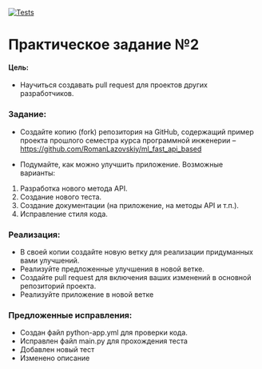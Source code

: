 [![Tests](https://github.com/tokarevsas31/ml_fastapi_tests/actions/workflows/python-app.yml/badge.svg)](https://github.com/tokarevsas31/ml_fastapi_tests/actions/workflows/python-app.yml)

# Практическое задание №2
#### Цель:
- Научиться создавать pull request для проектов других разработчиков.
### Задание:
- Создайте копию (fork) репозитория на GitHub, содержащий пример проекта прошлого семестра курса программной инженерии – https://github.com/RomanLazovskiy/ml_fast_api_based

- Подумайте, как можно улучшить приложение.
Возможные варианты:  
1. Разработка нового метода API.
2. Создание нового теста.
3. Создание документации (на приложение, на методы API и т.п.).
4. Исправление стиля кода.

### Реализация:
- В своей копии создайте новую ветку для реализации придуманных вами улучшений.
- Реализуйте предложенные улучшения в новой ветке.
- Создайте pull request для включения ваших изменений в основной репозиторий проекта.
- Реализуйте приложение в новой ветке

### Предложенные исправления:
- Создан файл python-app.yml для проверки кода.
- Исправлен файл main.py для прохождения теста
- Добавлен новый тест
- Изменено описание
